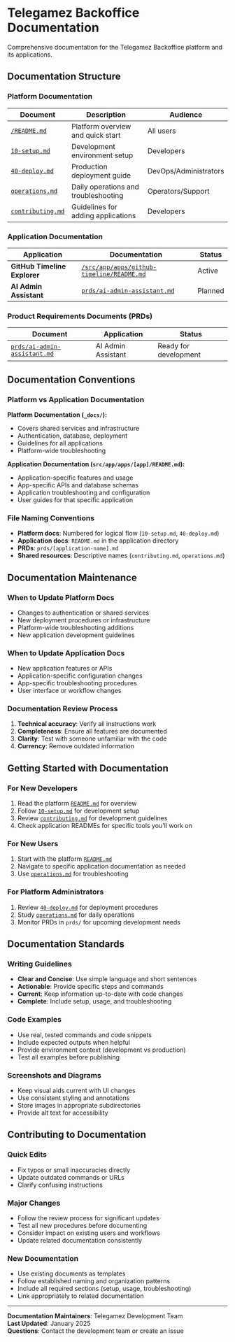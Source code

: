 # Telegamez Backoffice Documentation

Comprehensive documentation for the Telegamez Backoffice platform and its applications.

## Documentation Structure

### Platform Documentation
| Document | Description | Audience |
|----------|-------------|----------|
| [`/README.md`](../README.md) | Platform overview and quick start | All users |
| [`10-setup.md`](10-setup.md) | Development environment setup | Developers |
| [`40-deploy.md`](40-deploy.md) | Production deployment guide | DevOps/Administrators |
| [`operations.md`](operations.md) | Daily operations and troubleshooting | Operators/Support |
| [`contributing.md`](contributing.md) | Guidelines for adding applications | Developers |

### Application Documentation
| Application | Documentation | Status |
|-------------|---------------|--------|
| **GitHub Timeline Explorer** | [`/src/app/apps/github-timeline/README.md`](../src/app/apps/github-timeline/README.md) | Active |
| **AI Admin Assistant** | [`prds/ai-admin-assistant.md`](prds/ai-admin-assistant.md) | Planned |

### Product Requirements Documents (PRDs)
| Document | Application | Status |
|----------|-------------|--------|
| [`prds/ai-admin-assistant.md`](prds/ai-admin-assistant.md) | AI Admin Assistant | Ready for development |

## Documentation Conventions

### Platform vs Application Documentation

**Platform Documentation (`_docs/`):**
- Covers shared services and infrastructure
- Authentication, database, deployment
- Guidelines for all applications
- Platform-wide troubleshooting

**Application Documentation (`src/app/apps/[app]/README.md`):**
- Application-specific features and usage
- App-specific APIs and database schemas
- Application troubleshooting and configuration
- User guides for that specific application

### File Naming Conventions
- **Platform docs**: Numbered for logical flow (`10-setup.md`, `40-deploy.md`)
- **Application docs**: `README.md` in the application directory
- **PRDs**: `prds/[application-name].md`
- **Shared resources**: Descriptive names (`contributing.md`, `operations.md`)

## Documentation Maintenance

### When to Update Platform Docs
- Changes to authentication or shared services
- New deployment procedures or infrastructure
- Platform-wide troubleshooting additions
- New application development guidelines

### When to Update Application Docs
- New application features or APIs
- Application-specific configuration changes
- App-specific troubleshooting procedures
- User interface or workflow changes

### Documentation Review Process
1. **Technical accuracy**: Verify all instructions work
2. **Completeness**: Ensure all features are documented
3. **Clarity**: Test with someone unfamiliar with the code
4. **Currency**: Remove outdated information

## Getting Started with Documentation

### For New Developers
1. Read the platform [`README.md`](../README.md) for overview
2. Follow [`10-setup.md`](10-setup.md) for development setup
3. Review [`contributing.md`](contributing.md) for development guidelines
4. Check application READMEs for specific tools you'll work on

### For New Users
1. Start with the platform [`README.md`](../README.md)
2. Navigate to specific application documentation as needed
3. Use [`operations.md`](operations.md) for troubleshooting

### For Platform Administrators
1. Review [`40-deploy.md`](40-deploy.md) for deployment procedures
2. Study [`operations.md`](operations.md) for daily operations
3. Monitor PRDs in `prds/` for upcoming development needs

## Documentation Standards

### Writing Guidelines
- **Clear and Concise**: Use simple language and short sentences
- **Actionable**: Provide specific steps and commands
- **Current**: Keep information up-to-date with code changes
- **Complete**: Include setup, usage, and troubleshooting

### Code Examples
- Use real, tested commands and code snippets
- Include expected outputs when helpful
- Provide environment context (development vs production)
- Test all examples before publishing

### Screenshots and Diagrams
- Keep visual aids current with UI changes
- Use consistent styling and annotations
- Store images in appropriate subdirectories
- Provide alt text for accessibility

## Contributing to Documentation

### Quick Edits
- Fix typos or small inaccuracies directly
- Update outdated commands or URLs
- Clarify confusing instructions

### Major Changes
- Follow the review process for significant updates
- Test all new procedures before documenting
- Consider impact on existing users and workflows
- Update related documentation consistently

### New Documentation
- Use existing documents as templates
- Follow established naming and organization patterns
- Include all required sections (setup, usage, troubleshooting)
- Link appropriately to related documentation

---

**Documentation Maintainers**: Telegamez Development Team  
**Last Updated**: January 2025  
**Questions**: Contact the development team or create an issue